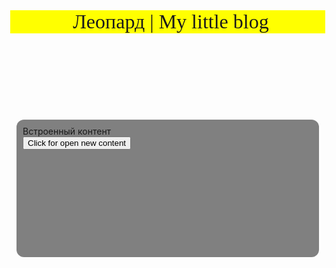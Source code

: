 <head>
  <title>Леопард</title>
</head>
<body>
  <header class="header">Леопард | My little blog</header>
  <div class="content">
    <div>Встроенный контент</div>
    <button class="moreContent">Click for open new content</button>
    <div class="contents">
      <img
        src="https://mymodernmet.com/wp/wp-content/uploads/2019/07/will-burrard-lucas-beetlecam-23-1024x683.jpg"
        style="height: 200px"
      />
      <iframe
        width="420"
        height="315"
        src="https://www.youtube.com/embed/EYVrdomVWKI"
      >
      </iframe>

      <p style="text-align: center">
        Леопард — это большая хищная кошка. Состоит в родстве со львами, тиграми
        и ягуарами. В XX веке был внесён в Красную книгу МСОП, в Красную книгу России, а также в охранные документы других стран. Однако во многих странах Африки относительно высокая численность леопардов позволяет выделять ежегодно квоту на их добычу. 
      </p>
    </div>
  </div>
</body>
<style>
  @import url("https://fonts.googleapis.com/css2?family=Dancing+Script:wght@400;500;600;700&display=swap");
  body {
    margin: 0;
    display: flex;
    flex: 1;
    flex-direction: column;
  }
  .header {
    background: yellow;
    padding-left: 10px;
    font-size: 32px;
    font-family: "Dancing Script", cursive;
  }
  .content {
    background: gray;
    margin: 10px;
    padding: 10px;
    min-height: 200px;
    border-radius: 12px;
  }
  .contents {
    display: flex;
    flex-direction: column;
    justify-content: center;
    align-items: center;
    display: none;
  }
</style>
<script>
  const button = document.querySelector(".moreContent");
  const content = document.querySelector(".contents");
  button.addEventListener("click", (el) => {
    if (content.style.display == "none") {
      content.style.display = "block";
    } else {
      console.log(content.style.display);
      content.style.display = "none";
    }
  });
</script>
